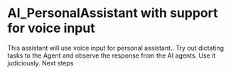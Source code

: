# AI_PersonalAssistant with support for voice input
This assistant will use voice input for personal assistant..
Try out dictating tasks to the Agent and observe the response from the AI agents.
Use it judiciously.
Next steps
